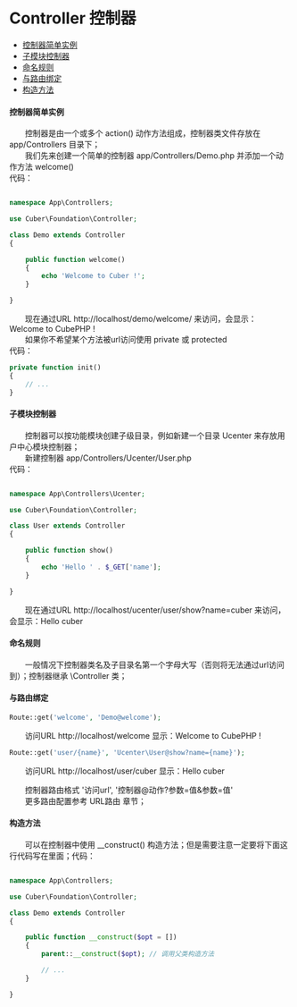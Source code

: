 # Controller 控制器

- [控制器简单实例](#example)
- [子模块控制器](#module)
- [命名规则](#namerule)
- [与路由绑定](#bindroute)
- [构造方法](#construct)

#### <a name="example">控制器简单实例</a>


　　控制器是由一个或多个 action() 动作方法组成，控制器类文件存放在 app/Controllers 目录下；<br />
　　我们先来创建一个简单的控制器 app/Controllers/Demo.php 并添加一个动作方法 welcome()<br />代码：

```php

namespace App\Controllers;

use Cuber\Foundation\Controller;

class Demo extends Controller
{

    public function welcome()
    {
        echo 'Welcome to Cuber !';
    }

}

```


　　现在通过URL http://localhost/demo/welcome/ 来访问，会显示：Welcome to CubePHP !<br />
　　如果你不希望某个方法被url访问使用 private 或 protected <br />代码：

```php
private function init()
{
	// ...
}
```


#### <a name="module">子模块控制器</a>


　　控制器可以按功能模块创建子级目录，例如新建一个目录 Ucenter 来存放用户中心模块控制器；<br />
　　新建控制器 app/Controllers/Ucenter/User.php<br />代码：

```php

namespace App\Controllers\Ucenter;

use Cuber\Foundation\Controller;

class User extends Controller
{

    public function show()
    {
        echo 'Hello ' . $_GET['name'];
    }

}

```


　　现在通过URL http://localhost/ucenter/user/show?name=cuber 来访问，会显示：Hello cuber<br />



#### <a name="namerule">命名规则</a>


　　一般情况下控制器类名及子目录名第一个字母大写（否则将无法通过url访问到）；控制器继承 \Controller 类；<br />



#### <a name="bindroute">与路由绑定</a>

```php
Route::get('welcome', 'Demo@welcome');
```


　　访问URL http://localhost/welcome 显示：Welcome to CubePHP !<br />


```php
Route::get('user/{name}', 'Ucenter\User@show?name={name}');
```


　　访问URL http://localhost/user/cuber 显示：Hello cuber<br />



　　控制器路由格式 '访问url', '控制器@动作?参数=值&参数=值'<br />
　　更多路由配置参考 URL路由 章节；



#### <a name="construct">构造方法</a>


　　可以在控制器中使用 __construct() 构造方法；但是需要注意一定要将下面这行代码写在里面；代码：


```php

namespace App\Controllers;

use Cuber\Foundation\Controller;

class Demo extends Controller
{

    public function __construct($opt = [])
    {
        parent::__construct($opt); // 调用父类构造方法

		// ...
    }

}

```
